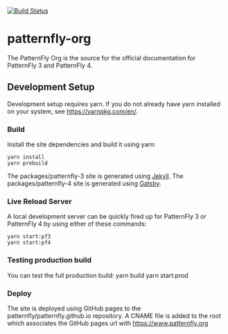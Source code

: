 [![Build Status](https://travis-ci.org/patternfly/patternfly-org.svg?branch=master)](https://travis-ci.org/patternfly/patternfly-org)

# patternfly-org

The PatternFly Org is the source for the official documentation for PatternFly 3 and PatternFly 4.

## Development Setup

Development setup requires yarn. If you do not already have yarn installed on your system, see https://yarnpkg.com/en/.

### Build

Install the site dependencies and build it using yarn:

    yarn install
    yarn prebuild

The packages/patternfly-3 site is generated using [Jekyll](http://jekyllrb.com/).
The packages/patternfly-4 site is generated using [Gatsby](https://www.gatsbyjs.org/).

### Live Reload Server

A local development server can be quickly fired up for PatternFly 3 or PatternFly 4 by using either of these commands:

    yarn start:pf3
    yarn start:pf4

### Testing production build

You can test the full production build:
    yarn build
    yarn start:prod

### Deploy

The site is deployed using GitHub pages to the patternfly/patternfly.github.io repository. A CNAME file is added to the root which associates the GitHub pages url with https://www.patternfly.org
